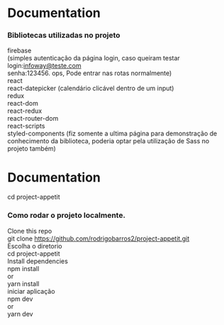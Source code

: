 # Documentation

### Bibliotecas utilizadas no projeto
firebase <br/> (simples autenticação da página login, caso queiram testar <br/> login:infoway@teste.com<br/> senha:123456. ops, Pode entrar nas rotas normalmente)<br />
react <br />
react-datepicker (calendário clicável dentro de um input)<br />
redux<br />
react-dom<br />
react-redux <br />
react-router-dom<br />
react-scripts<br />
styled-components (fiz somente a ultima página para demonstração de conhecimento da biblioteca, poderia optar pela utilização de Sass no projeto também)

# Documentation
    
cd project-appetit

### Como rodar o projeto localmente.

Clone this repo<br />
git clone https://github.com/rodrigobarros2/project-appetit.git<br />
Escolha o diretorio<br />
cd project-appetit<br />
Install dependencies<br />
npm install<br />
or<br />
yarn install<br />
iniciar aplicação<br />
npm dev<br />
or<br />
yarn dev<br />